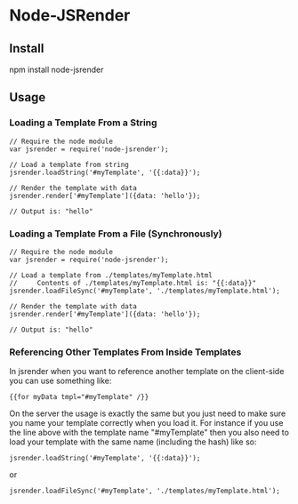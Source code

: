 # Node-JSRender
## Install
npm install node-jsrender

## Usage

### Loading a Template From a String
```
// Require the node module
var jsrender = require('node-jsrender');

// Load a template from string
jsrender.loadString('#myTemplate', '{{:data}}');

// Render the template with data
jsrender.render['#myTemplate']({data: 'hello'});

// Output is: "hello"
```

### Loading a Template From a File (Synchronously)
```
// Require the node module
var jsrender = require('node-jsrender');

// Load a template from ./templates/myTemplate.html
//     Contents of ./templates/myTemplate.html is: "{{:data}}"
jsrender.loadFileSync('#myTemplate', './templates/myTemplate.html');

// Render the template with data
jsrender.render['#myTemplate']({data: 'hello'});

// Output is: "hello"
```

### Referencing Other Templates From Inside Templates
In jsrender when you want to reference another template on the client-side you can use something like:

```
{{for myData tmpl="#myTemplate" /}}
```

On the server the usage is exactly the same but you just need to make sure you name your template correctly
when you load it. For instance if you use the line above with the template name "#myTemplate" then you also
need to load your template with the same name (including the hash) like so:

```
jsrender.loadString('#myTemplate', '{{:data}}');
```
or
```
jsrender.loadFileSync('#myTemplate', './templates/myTemplate.html');
```